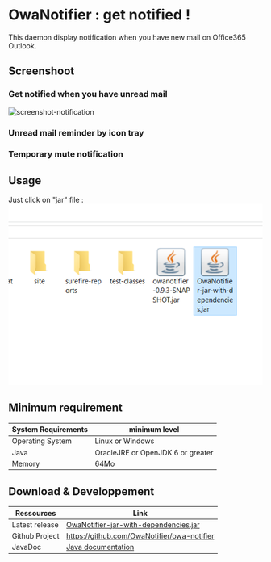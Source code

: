 # OwaNotifier : get notified !

This daemon display notification when you have new mail on Office365 Outlook.

## Screenshoot

### Get notified when you have unread mail
![screenshot-notification](https://raw.githubusercontent.com/matgou/owa-notifier/master/documentation/screenshot-swing-notification.png "Screenshot Using Swing Notification")

### Unread mail reminder by icon tray

### Temporary mute notification

## Usage

Just click on "jar" file :
![screenshot-click](https://raw.githubusercontent.com/owanotifier/owanotifier.github.io/master/images/OwaNotifier-jar-click.png "Screenshot Lauching")

## Minimum requirement

| System Requirements | minimum level |
|---|---|
| Operating System  | Linux or Windows |
| Java | OracleJRE or OpenJDK 6 or greater  |
| Memory | 64Mo |

## Download & Developpement

|Ressources|Link|
|---|---|
| Latest release | [OwaNotifier-jar-with-dependencies.jar](https://github.com/OwaNotifier/owa-notifier/releases/latest) |
| Github Project | https://github.com/OwaNotifier/owa-notifier |
| JavaDoc | [Java documentation](https://owanotifier.github.io/docs/apidocs/) |
